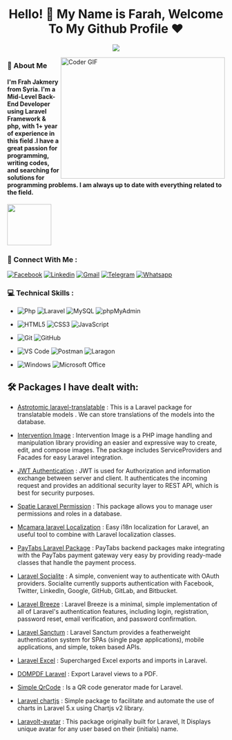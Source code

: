 <h1 align="center">Hello! 👋 <!-- <img src="https://raw.githubusercontent.com/MartinHeinz/MartinHeinz/master/wave.gif" width="25px"> --> My Name is Farah, Welcome To My Github Profile ♥</h1>
<!-- # Hello! <img src="https://raw.githubusercontent.com/MartinHeinz/MartinHeinz/master/wave.gif" width="30px"> My Name is Amr, Welcome To My Github Profile ♥  -->
<!-- <img src="https://github.com/Govindv7555/Govindv7555/blob/main/49e76e0596857673c5c80c85b84394c1.gif" width=1000px height=95px> -->

<!-- Typing SVG by DenverCoder1 - https://github.com/DenverCoder1/readme-typing-svg -->
<p align="center">
  <a href="https://github.com/DenverCoder1/readme-typing-svg"><img src="https://readme-typing-svg.herokuapp.com/?lines=Back-End%20web%20developer;Always%20learning%20new%20things&font=Fira%20Code&center=true&width=440&height=45&color=f75c7e&vCenter=true&size=22"></a>
</p> 


<img align="right" src="https://media.giphy.com/media/SWoSkN6DxTszqIKEqv/giphy.gif" alt="Coder GIF" width="380" height="280">

<h3>🚀 About Me</h3> 
<h4> I'm Frah Jakmery from Syria. I'm a Mid-Level Back-End Developer using Laravel Framework & php, with 1+ year of experience in this field .I have a great passion for programming, writing codes, and searching for solutions for programming problems. I am always up to date with everything related to the field. </h4>

<img align="center" src="https://github.com/Govindv7555/Govindv7555/blob/main/49e76e0596857673c5c80c85b84394c1.gif" width= 45% height=95px>


### 📱 Connect With Me :

[![Facebook](https://img.shields.io/badge/Facebook-385490?style=for-the-badge&logo=Facebook&logoColor=white)](https://www.facebook.com/profile.php?id=100005755689244&mibextid=ZbWKwL)
[![Linkedin](https://img.shields.io/badge/Linkedin-0a66c2?style=for-the-badge&logo=Linkedin&logoColor=white)](https://linkedin.com/in/farahjakmery)
[![Gmail](https://img.shields.io/badge/Gmail-c14438?style=for-the-badge&logo=Gmail&logoColor=white&link=mailto:farah97jak@gmail.com)](mailto:farah97jak@gmail.com)
[![Telegram](https://img.shields.io/badge/Telegram-0077B5?style=for-the-badge&logo=Telegram&logoColor=white)](https://t.me/FarahJakmery)
[![Whatsapp](https://img.shields.io/badge/Whatsapp-075e54?style=for-the-badge&logo=Whatsapp&logoColor=white)](https://wa.me/+963985272996)



### 💻 Technical Skills : 

- ![Php](https://img.shields.io/badge/-Php-385490?style=flat-square&logo=Php&logoColor=ffffff)
  ![Laravel](https://img.shields.io/badge/-Laravel-%23E44D27?style=flat-square&logo=Laravel&logoColor=ffffff)
  ![MySQL](https://img.shields.io/badge/-MySQL-ffffff?style=flat-square&logo=MySQL&logoColor=00758F)
  ![phpMyAdmin](https://img.shields.io/badge/-phpMyAdmin-ffffff?style=flat-square&logo=phpMyAdmin&logoColor=F89C0E)


- ![HTML5](https://img.shields.io/badge/-HTML5-%23E44D27?style=flat-square&logo=html5&logoColor=ffffff)
  ![CSS3](https://img.shields.io/badge/-CSS3-%231572B6?style=flat-square&logo=css3)
  ![JavaScript](https://img.shields.io/badge/-JavaScript-black?style=flat-square&logo=javascript)
  
- ![Git](https://img.shields.io/badge/-Git-%23F05032?style=flat-square&logo=git&logoColor=%23ffffff)
  ![GitHub](https://img.shields.io/badge/-GitHub-181717?style=flat-square&logo=github)
  
- ![VS Code](http://img.shields.io/badge/-VS%20Code-007ACC?style=flat-square&logo=visual-studio-code&logoColor=ffffff)
  ![Postman](http://img.shields.io/badge/-Postman-EF5B25?style=flat-square&logo=Postman&logoColor=ffffff)
  ![Laragon](http://img.shields.io/badge/-Laragon-ffffff?style=flat-square&logo=Laragon&logoColor=1CABE2)
  
- ![Windows](http://img.shields.io/badge/-Windows-0078D6?style=flat-square&logo=windows&logoColor=ffffff)
  ![Microsoft Office](http://img.shields.io/badge/-Microsoft%20Office-ffffff?style=flat-square&logo=Microsoft%20Office&logoColor=DC3E15)



<!-- - ### I’m currently learning 
![React](https://img.shields.io/badge/-React-%23282C34?style=flat-square&logo=react)
![Redux](https://img.shields.io/badge/-redux-7348b6?style=flat-square&logo=redux&logoColor=ffffff)
![typescript](https://img.shields.io/badge/-typescript-2e72bc?style=flat-square&logo=typescript&logoColor=ffffff) -->

<!-- 
<img src="https://github.com/Govindv7555/Govindv7555/blob/main/49e76e0596857673c5c80c85b84394c1.gif" width=100% height=95px> -->



<!-- ### 🔗Contact Me
[![FaceBook](https://img.shields.io/badge/FaceBook-385490?style=for-the-badge&logo=FaceBook&logoColor=white)](https://www.facebook.com/DevAmr74/)
[![Gmail](https://img.shields.io/badge/-Gmail-c14438?style=flat-square&logo=Gmail&logoColor=white&link=mailto:AmrSaaayed74@gmail.com)](mailto:AmrSaaayed74@gmail.com)
[![Linkedin Badge](https://img.shields.io/badge/-LinkedIn-blue?style=flat-square&logo=Linkedin&logoColor=white&link=https://www.linkedin.com/in/amr-elsayed74?fbclid=IwAR2GQHOg_V5M1g1n4E85stLhI1Y_ihhGWhOKgzbt0P9p8Zlnfl284Ku4_Kc)](https://www.linkedin.com/in/amr-elsayed74?fbclid=IwAR2GQHOg_V5M1g1n4E85stLhI1Y_ihhGWhOKgzbt0P9p8Zlnfl284Ku4_Kc)
[![CodePen.io](https://img.shields.io/badge/CodePen.io-000?style=for-the-badge&logo=CodePen&logoColor=white&target=_blank)](https://codepen.io/amrsayed74)
<a href="https://www.instagram.com/amr.sayed74/" alt="Instagram"><img src="https://img.shields.io/badge/-Instagram-E4405F?style=flat-square&logo=instagram&logoColor=white" /></a>
<a href="https://twitter.com/Amr_ElSsyed" target="_blank"><img src="https://img.shields.io/badge/-Twitter-1ca0f1?style=flat-square&labelColor=1ca0f1&logo=twitter&logoColor=white" alt="Twitter"></a>
[![Whatsapp](https://img.shields.io/badge/-Whatsapp-075e54?style=for-the-badge&logo=Whatsapp&logoColor=white)](https://api.whatsapp.com/send/?phone=+201005074554) -->


<!-- ### 🔗 Links
[![CodePen.io](https://img.shields.io/badge/CodePen.io-000?style=for-the-badge&logo=CodePen&logoColor=white&target=_blank)](https://codepen.io/amrsayed74)
[![FaceBook](https://img.shields.io/badge/FaceBook-385490?style=for-the-badge&logo=FaceBook&logoColor=white)](https://www.facebook.com/DevAmr74/)
[![linkedin](https://img.shields.io/badge/linkedin-0a66c2?style=for-the-badge&logo=linkedin&logoColor=white)](https://www.linkedin.com/in/amr-elsayed74?fbclid=IwAR2GQHOg_V5M1g1n4E85stLhI1Y_ihhGWhOKgzbt0P9p8Zlnfl284Ku4_Kc)
[![twitter](https://img.shields.io/badge/twitter-1DA1F2?style=for-the-badge&logo=twitter&logoColor=white)](https://twitter.com/Amr_ElSsyed)
[![Instagram](https://img.shields.io/badge/-Instagram-C13584?style=for-the-badge&logo=Instagram&logoColor=white)](https://www.instagram.com/amr.sayed74/)
[![Whatsapp](https://img.shields.io/badge/-Whatsapp-075e54?style=for-the-badge&logo=Whatsapp&logoColor=white)](https://api.whatsapp.com/send/?phone=01005074554)
<a href="mailto:AmrSaaayed74@gmail.com"><img  src="https://img.shields.io/badge/Gmail-D14836?style=for-the-badge&logo=gmail&logoColor=white"></a> -->

<!--  <img src="https://github.com/Govindv7555/Govindv7555/blob/main/49e76e0596857673c5c80c85b84394c1.gif" width=100% height=95px> -->

<!-- ### Stats

[![Top Langs](https://github-readme-stats.vercel.app/api/top-langs/?username=AmrSayed74&layout=compact)](https://github.com/anuraghazra/github-readme-stats)

---

<br/>
-->


## 🛠 Packages I have dealt with:
- [Astrotomic laravel-translatable](https://docs.astrotomic.info/laravel-translatable/) : This is a Laravel package for translatable models . We can store translations of the models into the database.

- [Intervention Image](https://image.intervention.io/v2) : Intervention Image is a PHP image handling and manipulation library providing an easier and expressive way to create, edit, and compose images. The package includes ServiceProviders and Facades for easy Laravel integration.

- [JWT Authentication](https://www.positronx.io/laravel-jwt-authentication-tutorial-user-login-signup-api/) : JWT is used for Authorization and information exchange between server and client. It authenticates the incoming request and provides an additional security layer to REST API, which is best for security purposes.

- [Spatie Laravel Permission](https://spatie.be/docs/laravel-permission/v5/introduction) : This package allows you to manage user permissions and roles in a database.

- [Mcamara laravel Localization](https://github.com/mcamara/laravel-localization) : Easy i18n localization for Laravel, an useful tool to combine with Laravel localization classes.

- [PayTabs Laravel Package](https://support.paytabs.com/en/support/solutions/articles/60000710700-laravel-package) : PayTabs backend packages make integrating with the PayTabs payment gateway very easy by providing ready-made classes that handle the payment process.

- [Laravel Socialite](https://laravel.com/docs/8.x/socialite#introduction) : A simple, convenient way to authenticate with OAuth providers. Socialite currently supports authentication with Facebook, Twitter, LinkedIn, Google, GitHub, GitLab, and Bitbucket.

- [Laravel Breeze](https://laravel.com/docs/8.x/starter-kits#laravel-breeze) : Laravel Breeze is a minimal, simple implementation of all of Laravel's authentication features, including login, registration, password reset, email verification, and password confirmation.

- [Laravel Sanctum](https://laravel.com/docs/8.x/sanctum) : Laravel Sanctum provides a featherweight authentication system for SPAs (single page applications), mobile applications, and simple, token based APIs.

- [Laravel Excel](https://docs.laravel-excel.com/3.1/getting-started/) : Supercharged Excel exports and imports in Laravel.

- [DOMPDF Laravel](https://github.com/barryvdh/laravel-dompdf) : Export Laravel views to a PDF.

- [Simple QrCode](https://www.simplesoftware.io/#/docs/simple-qrcode) : Is a QR code generator made for Laravel.

- [Laravel chartjs](https://github.com/fxcosta/laravel-chartjs) : Simple package to facilitate and automate the use of charts in Laravel 5.x using Chartjs v2 library.

- [Laravolt-avatar](https://github.com/laravolt/avatar) : This package originally built for Laravel, It Displays unique avatar for any user based on their (initials) name.





